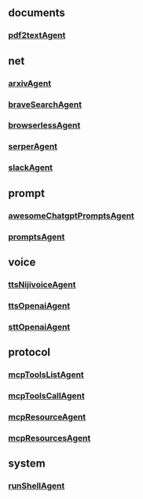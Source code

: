 ## documents
### [pdf2textAgent](./documents/pdf2textAgent.md)

## net
### [arxivAgent](./net/arxivAgent.md)
### [braveSearchAgent](./net/braveSearchAgent.md)
### [browserlessAgent](./net/browserlessAgent.md)
### [serperAgent](./net/serperAgent.md)
### [slackAgent](./net/slackAgent.md)

## prompt
### [awesomeChatgptPromptsAgent](./prompt/awesomeChatgptPromptsAgent.md)
### [promptsAgent](./prompt/promptsAgent.md)

## voice
### [ttsNijivoiceAgent](./voice/ttsNijivoiceAgent.md)
### [ttsOpenaiAgent](./voice/ttsOpenaiAgent.md)
### [sttOpenaiAgent](./voice/sttOpenaiAgent.md)

## protocol
### [mcpToolsListAgent](./protocol/mcpToolsListAgent.md)
### [mcpToolsCallAgent](./protocol/mcpToolsCallAgent.md)
### [mcpResourceAgent](./protocol/mcpResourceAgent.md)
### [mcpResourcesAgent](./protocol/mcpResourcesAgent.md)

## system
### [runShellAgent](./system/runShellAgent.md)
